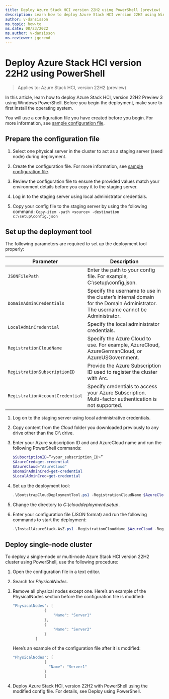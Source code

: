 ```yaml
---
title: Deploy Azure Stack HCI version 22H2 using PowerShell (preview)
description: Learn how to deploy Azure Stack HCI version 22H2 using Windows PowerShell
author: v-dansisson
ms.topic: how-to
ms.date: 08/23/2022
ms.author: v-dansisson
ms.reviewer: jgerend
---
```


# Deploy Azure Stack HCI version 22H2 using PowerShell

> Applies to: Azure Stack HCI, version 22H2 (preview)

In this article, learn how to deploy Azure Stack HCI, version 22H2 Preview 3 using Windows PowerShell. Before you begin the deployment, make sure to first install the operating system.

You will use a configuration file you have created before you begin. For more information, see [sample configuration file](deployment-tool-configuration-file.md).

## Prepare the configuration file

1. Select one physical server in the cluster to act as a staging server (seed node) during deployment.

1. Create the configuration file. For more information, see [sample configuration file](deployment-tool-configuration-file.md).

1. Review the configuration file to ensure the provided values match your environment details before you copy it to the staging server.

1. Log in to the staging server using local administrator credentials.

1. Copy your config file to the staging server by using the following command:
```Copy-item -path <source> -destination c:\setup\config.json```

## Set up the deployment tool

The following parameters are required to set up the deployment tool properly:

|Parameter|Description|
|----|----|
|`JSONFilePath`|Enter the path to your config file. For example, C:\setup\config.json.|
|`DomainAdminCredentials`|Specify the username to use in the cluster’s internal domain for the Domain Administrator. The username cannot be Administrator.|
|`LocalAdminCredential`|Specify the local administrator credentials.|
|`RegistrationCloudName`|Specify the Azure Cloud to use. For example, AzureCloud, AzureGermanCloud, or AzureUSGovernment.|
|`RegistrationSubscriptionID`|Provide the Azure Subscription ID used to register the cluster with Arc.|
|`RegistrationAccountCredential`|Specify credentials to access your Azure Subscription. Multi-factor authentication is not supported.|

1. Log on to the staging server using local administrative credentials.

1. Copy content from the *Cloud* folder you downloaded previously to any drive other than the C:\ drive.

1. Enter your Azure subscription ID and and AzureCloud name and run the following PowerShell commands:

    ```powershell
    $SubscriptionID=”<your_subscription_ID>”
    $AzureCred=get-credential
    $AzureCloud="AzureCloud"
    $DomainAdminCred=get-credential
    $LocalAdminCred=get-credential
    ```

1. Set up the deployment tool:

    ```powershell
    .\BootstrapCloudDeploymentTool.ps1 -RegistrationCloudName $AzureCloud – RegistrationSubscriptionID $SubscriptionID – RegistrationAccountCredential $AzureCred
    ```

1. Change the directory to *C:\clouddeployment\setup*.

1. Enter your configuration file (JSON format) and run the following commands to start the deployment:

    ```powershell
    .\InstallAzureStack-AsZ.ps1 -RegistrationCloudName $AzureCloud -RegistrationSubscriptionID $SubscriptionID -RegistrationAccountCredential $AzureCred -DomainAdminCredential $DomainAdminCred -LocalAdminCredential $LocalAdminCred -JSONFilePath <path_ to_config_file.json>
    ```

## Deploy single-node cluster

To deploy a single-node or multi-node Azure Stack HCI version 22H2 cluster using PowerShell, use the following procedure:

1. Open the configuration file in a text editor.

1. Search for *PhysicalNodes*.

1. Remove all physical nodes except one. Here’s an example of the PhysicalNodes section before the configuration file is modified:

    ```powershell
    "PhysicalNodes": [
                  {
                      "Name": "Server1"
                  },
                  {
                      "Name": "Server2"
                  }
              ]
    ```

    Here’s an example of the configuration file after it is modified:

    ```powershell
    "PhysicalNodes": [
                  {
                    "Name": "Server1"
                  }               
                  ]
    ```

1. Deploy Azure Stack HCI, version 22H2 with PowerShell using the modified config file. For details, see Deploy using PowerShell.

